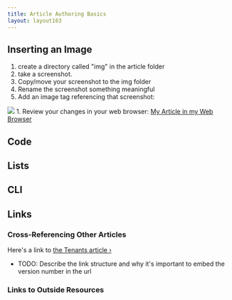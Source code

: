 ```yaml
---
title: Article Authoring Basics
layout: layout163
---
```


## Inserting an Image

1. create a directory called "img" in the article folder
1. take a screenshot.
1. Copy/move your screenshot to the img folder
1. Rename the screenshot something meaningful
1. Add an image tag referencing that screenshot:
  <img src="img/my-screenshot.png">
1. Review your changes in your web browser: <a href="{% vpath %}/meta/article-basics/">My Article in my Web Browser</a>

## Code

## Lists 

## CLI

## Links

### Cross-Referencing Other Articles

Here's a link to <a href="{% vpath %}/tenants/">the Tenants article &rsaquo;</a>

* TODO: Describe the link structure and why it's important to embed the version number in the url

### Links to Outside Resources


